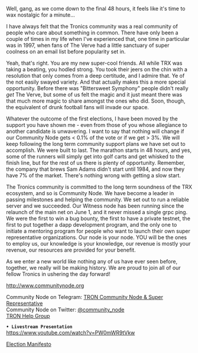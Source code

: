Well, gang, as we come down to the final 48 hours, it feels like it's time to wax nostalgic for a minute...

I have always felt that the Tronics community was a real community of people who care about something in common. There have only been a couple of times in my life when I've experienced that, one time in particular was in 1997, when fans of The Verve had a little sanctuary of super coolness on an email list before popularity set in.

Yeah, that's right. You are my new super-cool friends. All while TRX was taking a beating, you hodled strong. You took their jeers on the chin with a resolution that only comes from a deep certitude, and I admire that. Ye of the not easily swayed variety. And that actually makes this a more special opportunity. Before there was "Bittersweet Symphony" people didn't really *get* The Verve, but some of us felt the magic and it just meant there was that much more magic to share amongst the ones who did. Soon, though, the equivalent of drunk football fans will invade our space. 

Whatever the outcome of the first elections, I have been moved by the support you have shown me - even from those of you whose allegiance to another candidate is unwavering. I want to say that nothing will change if our Community Node gets < 0.1% of the vote or if we get > 3%. We will keep following the long term community support plans we have set out to accomplish. We were built to last. The marathon starts in 48 hours, and yes, some of the runners will simply get into golf carts and get whisked to the finish line, but for the rest of us there is plenty of opportunity. Remember, the company that brews Sam Adams didn't start until 1984, and now they have 7% of the market. There's nothing wrong with getting a slow start.

The Tronics community is committed to the long term soundness of the TRX ecosystem, and so is Community Node. We have become a leader in passing milestones and helping the community. We set out to run a reliable server and we succeeded. Our Witness node has been running since the relaunch of the main net on June 1, and it never missed a single grpc ping. We were the first to win a bug bounty, the first to have a private testnet, the first to put together a dapp development program, and the only one to initiate a mentoring program for people who want to launch their own super representative organizations. Our node is your node. YOU will be the ones to employ us, our knowledge is your knowledge, our revenue is mostly your revenue, our resources are provided for your benefit.

As we enter a new world like nothing any of us have ever seen before, together, we really will be making history. We are proud to join all of our fellow Tronics in ushering the day forward!

http://www.communitynode.org

Community Node on Telegram: [TRON Community Node & Super Representative](https://t.me/CommunityNode)  
Community Node on Twitter:  [@community_node](https://twitter.com/community_node)   
[TRON Help Group](https://t.me/TronHelp) 

**`• Livestream Presentation`**  
https://www.youtube.com/watch?v=PW0mWR9tVkw  

[Election Manifesto](https://medium.com/tron-foundation/election-manifesto-of-tron-super-representative-community-node-85dcd38601cc)



